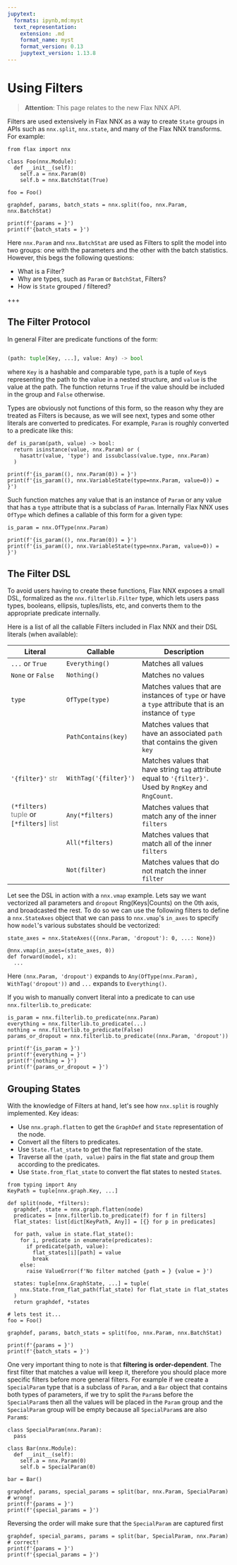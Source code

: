 ```yaml
---
jupytext:
  formats: ipynb,md:myst
  text_representation:
    extension: .md
    format_name: myst
    format_version: 0.13
    jupytext_version: 1.13.8
---
```


# Using Filters

> **Attention**: This page relates to the new Flax NNX API.

Filters are used extensively in Flax NNX as a way to create `State` groups in APIs
such as `nnx.split`, `nnx.state`, and many of the Flax NNX transforms. For example:

```{code-cell} ipython3
from flax import nnx

class Foo(nnx.Module):
  def __init__(self):
    self.a = nnx.Param(0)
    self.b = nnx.BatchStat(True)

foo = Foo()

graphdef, params, batch_stats = nnx.split(foo, nnx.Param, nnx.BatchStat)

print(f'{params = }')
print(f'{batch_stats = }')
```

Here `nnx.Param` and `nnx.BatchStat` are used as Filters to split the model into two groups: one with the parameters and the other with the batch statistics. However, this begs the following questions:

* What is a Filter?
* Why are types, such as `Param` or `BatchStat`, Filters?
* How is `State` grouped / filtered?

+++

## The Filter Protocol

In general Filter are predicate functions of the form:

```python

(path: tuple[Key, ...], value: Any) -> bool

```
where `Key` is a hashable and comparable type, `path` is a tuple of `Key`s representing the path to the value in a nested structure, and `value` is the value at the path. The function returns `True` if the value should be included in the group and `False` otherwise.

Types are obviously not functions of this form, so the reason why they are treated as Filters
is because, as we will see next, types and some other literals are converted to predicates. For example,
`Param` is roughly converted to a predicate like this:

```{code-cell} ipython3
def is_param(path, value) -> bool:
  return isinstance(value, nnx.Param) or (
    hasattr(value, 'type') and issubclass(value.type, nnx.Param)
  )

print(f'{is_param((), nnx.Param(0)) = }')
print(f'{is_param((), nnx.VariableState(type=nnx.Param, value=0)) = }')
```

Such function matches any value that is an instance of `Param` or any value that has a
`type` attribute that is a subclass of `Param`. Internally Flax NNX uses `OfType` which
defines a callable of this form for a given type:

```{code-cell} ipython3
is_param = nnx.OfType(nnx.Param)

print(f'{is_param((), nnx.Param(0)) = }')
print(f'{is_param((), nnx.VariableState(type=nnx.Param, value=0)) = }')
```

## The Filter DSL

To avoid users having to create these functions, Flax NNX exposes a small DSL, formalized
as the `nnx.filterlib.Filter` type, which lets users pass types, booleans, ellipsis,
tuples/lists, etc, and converts them to the appropriate predicate internally.

Here is a list of all the callable Filters included in Flax NNX and their DSL literals
(when available):


| Literal | Callable | Description |
|--------|----------------------|-------------|
| `...` or `True` | `Everything()` | Matches all values |
| `None` or `False` | `Nothing()` | Matches no values |
| `type` | `OfType(type)` | Matches values that are instances of `type` or have a `type` attribute that is an instance of `type` |
| | `PathContains(key)` | Matches values that have an associated `path` that contains the given `key` |
| `'{filter}'` <span style="color:gray">str</span> | `WithTag('{filter}')` | Matches values that have string `tag` attribute equal to `'{filter}'`. Used by `RngKey` and `RngCount`. |
| `(*filters)` <span style="color:gray">tuple</span> or `[*filters]` <span style="color:gray">list</span> | `Any(*filters)` | Matches values that match any of the inner `filters` |
| | `All(*filters)` | Matches values that match all of the inner `filters` |
| | `Not(filter)` | Matches values that do not match the inner `filter` |

Let see the DSL in action with a `nnx.vmap` example. Lets say we want vectorized all parameters
and `dropout` Rng(Keys|Counts) on the 0th axis, and broadcasted the rest. To do so we can
use the following filters to define a `nnx.StateAxes` object that we can pass to `nnx.vmap`'s `in_axes`
to specify how `model`'s various substates should be vectorized:

```{code-cell} ipython3
state_axes = nnx.StateAxes({(nnx.Param, 'dropout'): 0, ...: None})

@nnx.vmap(in_axes=(state_axes, 0))
def forward(model, x):
  ...
```

Here `(nnx.Param, 'dropout')` expands to `Any(OfType(nnx.Param), WithTag('dropout'))` and `...`
expands to `Everything()`.

If you wish to manually convert literal into a predicate to can use `nnx.filterlib.to_predicate`:

```{code-cell} ipython3
is_param = nnx.filterlib.to_predicate(nnx.Param)
everything = nnx.filterlib.to_predicate(...)
nothing = nnx.filterlib.to_predicate(False)
params_or_dropout = nnx.filterlib.to_predicate((nnx.Param, 'dropout'))

print(f'{is_param = }')
print(f'{everything = }')
print(f'{nothing = }')
print(f'{params_or_dropout = }')
```

## Grouping States

With the knowledge of Filters at hand, let's see how `nnx.split` is roughly implemented. Key ideas:

* Use `nnx.graph.flatten` to get the `GraphDef` and `State` representation of the node.
* Convert all the filters to predicates.
* Use `State.flat_state` to get the flat representation of the state.
* Traverse all the `(path, value)` pairs in the flat state and group them according to the predicates.
* Use `State.from_flat_state` to convert the flat states to nested `State`s.

```{code-cell} ipython3
from typing import Any
KeyPath = tuple[nnx.graph.Key, ...]

def split(node, *filters):
  graphdef, state = nnx.graph.flatten(node)
  predicates = [nnx.filterlib.to_predicate(f) for f in filters]
  flat_states: list[dict[KeyPath, Any]] = [{} for p in predicates]

  for path, value in state.flat_state():
    for i, predicate in enumerate(predicates):
      if predicate(path, value):
        flat_states[i][path] = value
        break
    else:
      raise ValueError(f'No filter matched {path = } {value = }')

  states: tuple[nnx.GraphState, ...] = tuple(
    nnx.State.from_flat_path(flat_state) for flat_state in flat_states
  )
  return graphdef, *states

# lets test it...
foo = Foo()

graphdef, params, batch_stats = split(foo, nnx.Param, nnx.BatchStat)

print(f'{params = }')
print(f'{batch_stats = }')
```

One very important thing to note is that **filtering is order-dependent**. The first filter that
matches a value will keep it, therefore you should place more specific filters before more general
filters. For example if we create a `SpecialParam` type that is a subclass of `Param`, and a `Bar`
object that contains both types of parameters, if we try to split the `Param`s before the
`SpecialParam`s then all the values will be placed in the `Param` group and the `SpecialParam` group
will be empty because all `SpecialParam`s are also `Param`s:

```{code-cell} ipython3
class SpecialParam(nnx.Param):
  pass

class Bar(nnx.Module):
  def __init__(self):
    self.a = nnx.Param(0)
    self.b = SpecialParam(0)

bar = Bar()

graphdef, params, special_params = split(bar, nnx.Param, SpecialParam) # wrong!
print(f'{params = }')
print(f'{special_params = }')
```

Reversing the order will make sure that the `SpecialParam` are captured first

```{code-cell} ipython3
graphdef, special_params, params = split(bar, SpecialParam, nnx.Param) # correct!
print(f'{params = }')
print(f'{special_params = }')
```
